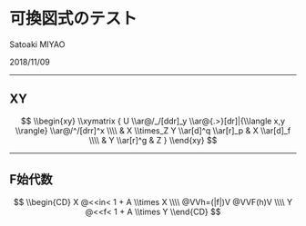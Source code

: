 # 可換図式のテスト

Satoaki MIYAO

2018/11/09

---

## XY

$$
    \\begin{xy}
    \\xymatrix {
        U \\ar@/_/[ddr]_y \\ar@{.>}[dr]|{\\langle x,y \\rangle} \\ar@/^/[drr]^x \\\\
        & X \\times_Z Y \\ar[d]^q \\ar[r]_p & X \\ar[d]_f \\\\
        & Y \\ar[r]^g & Z
    }
    \\end{xy}
$$

---

## F始代数

$$
    \\begin{CD}
        X @<<in< 1 + A \\times X \\\\
        @VVh=(|f|)V  @VVF(h)V \\\\
        Y @<<f< 1 + A \\times Y
    \\end{CD}
$$


